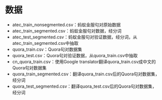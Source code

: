 # 数据
- atec_train_nonsegmented.csv：蚂蚁金服句对原始数据
- atec_train_segmented.csv：蚂蚁金服句对数据，经分词
- atec_test_segmented.csv：蚂蚁金服句对验证数据，经分词，从atec_train_segmented.csv中抽取
- quora_train.csv：Quora句对数据集
- quora_test.csv：Quora句对验证数据，从quora_train.csv中抽取
- cn_quora_train.csv：使用Google translator翻译quora_train.csv成中文的Quora句对数据集
- quora_train_segmented.csv：翻译quora_train.csv后的Quora句对数据集，经分词
- quora_test_segmented.csv：翻译quora_test.csv后的Quora句对数据集，经分词
